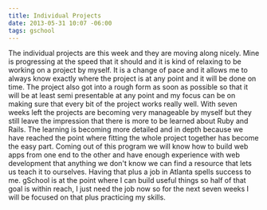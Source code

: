 ```yaml
---
title: Individual Projects
date: 2013-05-31 10:07 -06:00
tags: gschool
---
```


The individual projects are this week and they are moving along nicely. Mine is progressing at the speed that it should and it is kind of relaxing to be working on a project by myself. It is a change of pace and it allows me to always know exactly where the project is at any point and it will be done on time. The project also got into a rough form as soon as possible so that it will be at least semi presentable at any point and my focus can be on making sure that every bit of the project works really well. With seven weeks left the projects are becoming very manageable by myself but they still leave the impression that there is more to be learned about Ruby and Rails. The learning is becoming more detailed and in depth because we have reached the point where fitting the whole project together has become the easy part. Coming out of this program we will know how to build web apps from one end to the other and have enough experience with web development that anything we don't know we can find a resource that lets us teach it to ourselves. Having that plus a job in Atlanta spells success to me. gSchool is at the point where I can build useful things so half of that goal is within reach, I just need the job now so for the next seven weeks I will be focused on that plus practicing my skills.

